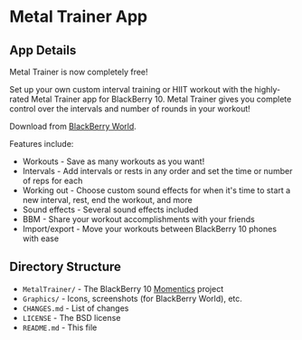 Metal Trainer App
=================

App Details
-----------

Metal Trainer is now completely free!

Set up your own custom interval training or HIIT workout with the highly-rated
Metal Trainer app for BlackBerry 10. Metal Trainer gives you complete control
over the intervals and number of rounds in your workout!

Download from [BlackBerry World](https://appworld.blackberry.com/webstore/content/32950887/?lang=en&countrycode=CA).

Features include:

* Workouts - Save as many workouts as you want!
* Intervals - Add intervals or rests in any order and set the time or number of reps for each
* Working out - Choose custom sound effects for when it's time to start a new interval, rest, end the workout, and more
* Sound effects - Several sound effects included
* BBM - Share your workout accomplishments with your friends
* Import/export - Move your workouts between BlackBerry 10 phones with ease

Directory Structure
-------------------

* `MetalTrainer/` - The BlackBerry 10 [Momentics](http://developer.blackberry.com/native/downloads/) project
* `Graphics/` - Icons, screenshots (for BlackBerry World), etc.
* `CHANGES.md` - List of changes
* `LICENSE` - The BSD license
* `README.md` - This file
